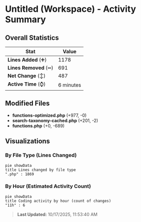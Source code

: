 # Untitled (Workspace) - Activity Summary 

## Overall Statistics

| Stat                   | Value                                                             |
| ---------------------- | ----------------------------------------------------------------- |
| **Lines Added** (➕)   | 1178                                          |
| **Lines Removed** (➖) | 691                                        |
| **Net Change** (↕)    | 487                |
| **Active Time** (⌚)   | 6 minutes |


## Modified Files
- **functions-optimized.php** (+977, -0)
- **search-taxonomy-cached.php** (+201, -2)
- **functions.php** (+0, -689)

## Visualizations

### By File Type (Lines Changed)

```mermaid
pie showData
title Lines changed by file type
".php" : 1869
```

### By Hour (Estimated Activity Count)

```mermaid
pie showData
title Coding activity by hour (count of changes)
"11h" : 6
```


> **Last Updated:** 10/17/2025, 11:53:40 AM